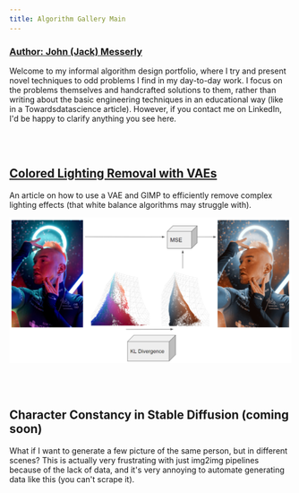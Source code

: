 ```yaml
---
title: Algorithm Gallery Main
---
```


### [Author: John (Jack) Messerly](https://www.linkedin.com/in/jack-messerly-567b9b96/)


Welcome to my informal algorithm design portfolio, where I try and present novel techniques to odd problems I find in my day-to-day work. I focus on the problems themselves and handcrafted solutions to them, rather than writing about the basic engineering techniques in an educational way (like in a Towardsdatascience article). However, if you contact me on LinkedIn, I'd be happy to clarify anything you see here.

<br>
<br>

## [Colored Lighting Removal with VAEs](https://messy-bytes.github.io/Advanced-ML-Color-Fixes/)

An article on how to use a VAE and GIMP to efficiently remove complex lighting effects (that white balance algorithms may struggle with).

![cie_scatter](diagrams/model2.png)

<br>
<br>

## Character Constancy in Stable Diffusion (coming soon)

What if I want to generate a few picture of the same person, but in different scenes? This is actually very frustrating with just img2img pipelines because of the lack of data, and it's very annoying to automate generating data like this (you can't scrape it).

<br>
<br>
